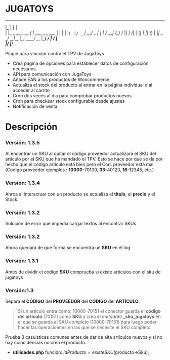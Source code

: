 # JUGATOYS 
   ___                   _                  
  |_  |                 | |                 
    | |_   _  __ _  __ _| |_ ___  _   _ ___ 
    | | | | |/ _` |/ _` | __/ _ \| | | / __|
/\__/ / |_| | (_| | (_| | || (_) | |_| \__ \
\____/ \__,_|\__, |\__,_|\__\___/ \__, |___/
              __/ |                __/ |    
             |___/                |___/     
                                                                                                        

Plugin para vincular contra el TPV de JugaToys

- Crea página de opciones para establecer datos de configuración necesarios.
- API para comunicación con JugaToys
- Añade EAN a los productos de Woocommerce
- Actualiza el stock del producto al entrar en la página individual o al acceder al carrito
- Cron dos veces al día para comprobar productos nuevos
- Cron para checkear stock configurable desde ajustes
- Notificación de venta

# Descripción
### Versión: 1.3.5
Al encontrar un SKU al quitar el código proveedor actualizará el SKU del artículo por el SKU que ha mandado el TPV. Esto se hace por que se da por hecho que el código artículo está bien pero el Cod. proveedor esta mal. (Codigo proveedor ejemplos : **10000**-70100, **33**-40123, **16**-12345, etc.)

### Versión: 1.3.4
Ahroa al interactuar con un producto se actualizá el **título**, el **precio** y el Stock.

### Versión: 1.3.2

Solución de error que impedía cargar textos al encontrar SKUs

### Versión: 1.3.2

Ahora quedará de que forma se encuentra un **SKU** en el log

### Versión: 1.3.1

Antes de dividir el codigo **SKU** comprueba si existe articulos con el sku de jugatoys

### Versión:1.3

Separa el **CÓDIGO** del **PROVEEDOR** del **CÓDIGO** del **ARTÍCULO**. 

> Si un articulo entra como: 10000-70151 el conector guarda el **código del articulo** (70151) como **SKU** y crea el *metadato* **_sku_jugatoys** en el que se guarda el SKU completo (10000-70151) para luego poder hacer las operacioenes en las que se necesite el SKU completo. 

Prueba 3 casuisticas comunes antes de dar de alta artículos nuevos y si no hay coincidencias no crea el producto.

+ **utilidades.php** función: $idProducto = existeSKU($producto->Sku);
